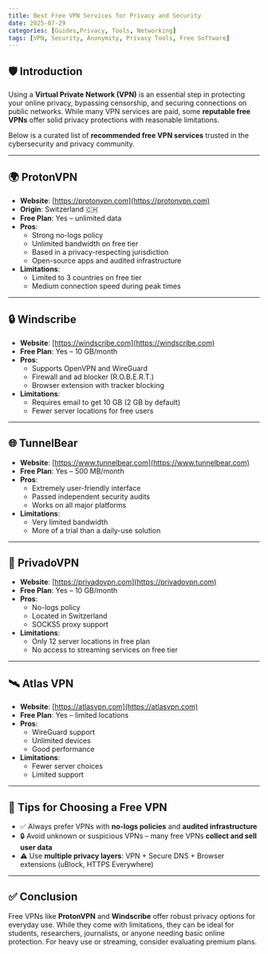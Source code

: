 ```yaml
---
title: Best Free VPN Services for Privacy and Security
date: 2025-07-29
categories: [Guides,Privacy, Tools, Networking]
tags: [VPN, Security, Anonymity, Privacy Tools, Free Software]
---
```


## 🛡️ Introduction

Using a **Virtual Private Network (VPN)** is an essential step in protecting your online privacy, bypassing censorship, and securing connections on public networks. While many VPN services are paid, some **reputable free VPNs** offer solid privacy protections with reasonable limitations.

Below is a curated list of **recommended free VPN services** trusted in the cybersecurity and privacy community.

---

## 🌍 ProtonVPN

- **Website**: [https://protonvpn.com](https://protonvpn.com)
- **Origin**: Switzerland 🇨🇭
- **Free Plan**: Yes – unlimited data
- **Pros**:
  - Strong no-logs policy
  - Unlimited bandwidth on free tier
  - Based in a privacy-respecting jurisdiction
  - Open-source apps and audited infrastructure
- **Limitations**:
  - Limited to 3 countries on free tier
  - Medium connection speed during peak times

---

## 🔒 Windscribe

- **Website**: [https://windscribe.com](https://windscribe.com)
- **Free Plan**: Yes – 10 GB/month
- **Pros**:
  - Supports OpenVPN and WireGuard
  - Firewall and ad blocker (R.O.B.E.R.T.)
  - Browser extension with tracker blocking
- **Limitations**:
  - Requires email to get 10 GB (2 GB by default)
  - Fewer server locations for free users

---

## 🌐 TunnelBear

- **Website**: [https://www.tunnelbear.com](https://www.tunnelbear.com)
- **Free Plan**: Yes – 500 MB/month
- **Pros**:
  - Extremely user-friendly interface
  - Passed independent security audits
  - Works on all major platforms
- **Limitations**:
  - Very limited bandwidth
  - More of a trial than a daily-use solution

---

## 🚀 PrivadoVPN

- **Website**: [https://privadovpn.com](https://privadovpn.com)
- **Free Plan**: Yes – 10 GB/month
- **Pros**:
  - No-logs policy
  - Located in Switzerland
  - SOCKS5 proxy support
- **Limitations**:
  - Only 12 server locations in free plan
  - No access to streaming services on free tier

---

## 🛰️ Atlas VPN

- **Website**: [https://atlasvpn.com](https://atlasvpn.com)
- **Free Plan**: Yes – limited locations
- **Pros**:
  - WireGuard support
  - Unlimited devices
  - Good performance
- **Limitations**:
  - Fewer server choices
  - Limited support

---

## 🧭 Tips for Choosing a Free VPN

- ✅ Always prefer VPNs with **no-logs policies** and **audited infrastructure**
- 🔒 Avoid unknown or suspicious VPNs – many free VPNs **collect and sell user data**
- ⚠️ Use **multiple privacy layers**: VPN + Secure DNS + Browser extensions (uBlock, HTTPS Everywhere)

---

## ✅ Conclusion

Free VPNs like **ProtonVPN** and **Windscribe** offer robust privacy options for everyday use. While they come with limitations, they can be ideal for students, researchers, journalists, or anyone needing basic online protection. For heavy use or streaming, consider evaluating premium plans.

